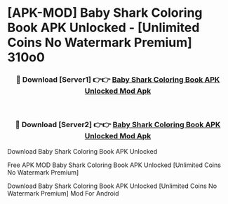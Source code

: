 # [APK-MOD] Baby Shark Coloring Book APK Unlocked - [Unlimited Coins No Watermark Premium] 310o0



<div align="center">
<h3>🔴 Download [Server1] 👉👉 <a href="https://momento.my/?title=Baby_Shark_Coloring_Book_APK_Unlocked">Baby Shark Coloring Book APK Unlocked Mod Apk</a></h3><br>

<h3>🔴 Download [Server2] 👉👉 <a href="https://momento.my/?title=Baby_Shark_Coloring_Book_APK_Unlocked">Baby Shark Coloring Book APK Unlocked Mod Apk</a></h3>
</div>



Download Baby Shark Coloring Book APK Unlocked 

Free APK MOD Baby Shark Coloring Book APK Unlocked [Unlimited Coins No Watermark Premium]

Download Baby Shark Coloring Book APK Unlocked [Unlimited Coins No Watermark Premium] Mod For Android
